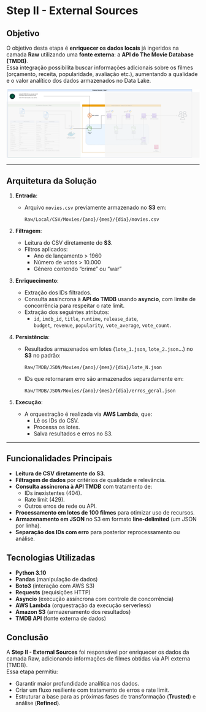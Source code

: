 # Step II - External Sources  

##  Objetivo  
O objetivo desta etapa é **enriquecer os dados locais** já ingeridos na camada **Raw** utilizando uma **fonte externa**: a **API do The Movie Database (TMDB)**.  
Essa integração possibilita buscar informações adicionais sobre os filmes (orçamento, receita, popularidade, avaliação etc.), aumentando a qualidade e o valor analítico dos dados armazenados no Data Lake.  

![Step II](../imagens/Desafio-FilmesSeries-Parte2.png)

---

##  Arquitetura da Solução  
1. **Entrada**:  
   - Arquivo `movies.csv` previamente armazenado no **S3** em:  
     ```
     Raw/Local/CSV/Movies/{ano}/{mes}/{dia}/movies.csv
     ```

2. **Filtragem**:  
   - Leitura do CSV diretamente do **S3**.  
   - Filtros aplicados:  
     - Ano de lançamento > 1960  
     - Número de votos > 10.000  
     - Gênero contendo “crime” ou “war”  

3. **Enriquecimento**:  
   - Extração dos IDs filtrados.  
   - Consulta assíncrona à **API do TMDB** usando **asyncio**, com limite de concorrência para respeitar o rate limit.  
   - Extração dos seguintes atributos:  
     - `id`, `imdb_id`, `title`, `runtime`, `release_date`,  
       `budget`, `revenue`, `popularity`, `vote_average`, `vote_count`.  

4. **Persistência**:  
   - Resultados armazenados em lotes (`lote_1.json`, `lote_2.json`...) no **S3** no padrão:  

     ```
     Raw/TMDB/JSON/Movies/{ano}/{mes}/{dia}/lote_N.json
     ```

   - IDs que retornaram erro são armazenados separadamente em:  

     ```
     Raw/TMDB/JSON/Movies/{ano}/{mes}/{dia}/erros_geral.json
     ```

5. **Execução**:  
   - A orquestração é realizada via **AWS Lambda**, que:  
     - Lê os IDs do CSV.  
     - Processa os lotes.  
     - Salva resultados e erros no S3.  

---

##  Funcionalidades Principais  

- **Leitura de CSV diretamente do S3**.  
- **Filtragem de dados** por critérios de qualidade e relevância.  
- **Consulta assíncrona à API TMDB** com tratamento de:  
  - IDs inexistentes (404).  
  - Rate limit (429).  
  - Outros erros de rede ou API.  
- **Processamento em lotes de 100 filmes** para otimizar uso de recursos.  
- **Armazenamento em JSON** no S3 em formato **line-delimited** (um JSON por linha).  
- **Separação dos IDs com erro** para posterior reprocessamento ou análise.

##  Tecnologias Utilizadas  

- **Python 3.10**  
- **Pandas** (manipulação de dados)  
- **Boto3** (interação com AWS S3)  
- **Requests** (requisições HTTP)  
- **Asyncio** (execução assíncrona com controle de concorrência)  
- **AWS Lambda** (orquestração da execução serverless)  
- **Amazon S3** (armazenamento dos resultados)  
- **TMDB API** (fonte externa de dados) 

##  Conclusão  
A **Step II - External Sources** foi responsável por enriquecer os dados da camada Raw, adicionando informações de filmes obtidas via API externa (TMDB).  
Essa etapa permitiu:  
- Garantir maior profundidade analítica nos dados.  
- Criar um fluxo resiliente com tratamento de erros e rate limit.  
- Estruturar a base para as próximas fases de transformação (**Trusted**) e análise (**Refined**).  